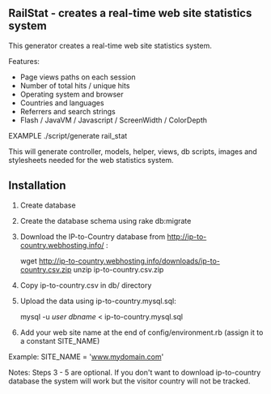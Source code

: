 ## RailStat - creates a real-time web site statistics system

This generator creates a real-time web site statistics system.

Features:
- Page views paths on each session
- Number of total hits / unique hits
- Operating system and browser
- Countries and languages
- Referrers and search strings
- Flash / JavaVM / Javascript / ScreenWidth / ColorDepth 
            
EXAMPLE
	./script/generate rail_stat

This will generate controller, models, helper, views, db scripts, images and stylesheets needed for the web statistics system.

## Installation 

1. Create database
2. Create the database schema using rake db:migrate
3. Download the IP-to-Country database from http://ip-to-country.webhosting.info/ :

	wget http://ip-to-country.webhosting.info/downloads/ip-to-country.csv.zip
	unzip ip-to-country.csv.zip

4. Copy ip-to-country.csv in db/ directory
5. Upload the data using ip-to-country.mysql.sql:

	mysql -u _user_ _dbname_ < ip-to-country.mysql.sql

6. Add your web site name at the end of config/environment.rb (assign it to a constant SITE_NAME)
   
Example:
	SITE_NAME = 'www.mydomain.com'

Notes: Steps 3 - 5 are optional. If you don't want to download ip-to-country database 
       the system will work but the visitor country will not be tracked.

